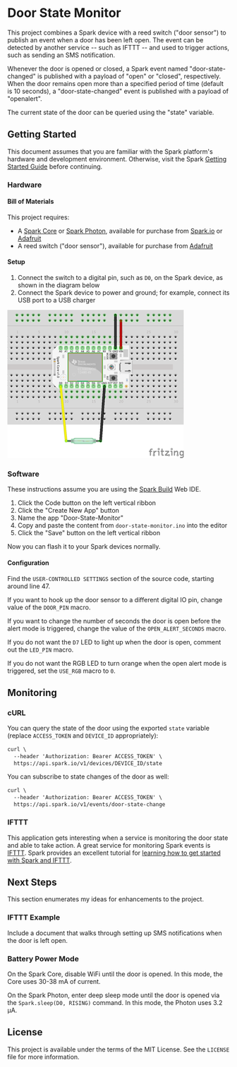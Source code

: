 # Door State Monitor

This project combines a Spark device with a reed switch ("door sensor") to publish an event when a door has been left open. The event can be detected by another service -- such as IFTTT -- and used to trigger actions, such as sending an SMS notification.

Whenever the door is opened or closed, a Spark event named "door-state-changed" is published with a payload of "open" or "closed", respectively. When the door remains open more than a specified period of time (default is 10 seconds), a "door-state-changed" event is published with a payload of "openalert".

The current state of the door can be queried using the "state" variable.


## Getting Started

This document assumes that you are familiar with the Spark platform's hardware and development environment. Otherwise, visit the Spark [Getting Started Guide][GettingStarted] before continuing.

### Hardware

#### Bill of Materials

This project requires:

- A [Spark Core][Core] or [Spark Photon][Photon], available for purchase from [Spark.io][Spark@Spark] or [Adafruit][Spark@Adafruit]
- A reed switch ("door sensor"), available for purchase from [Adafruit][ReedSensor@Adafruit]

#### Setup

1. Connect the switch to a digital pin, such as `D0`, on the Spark device, as shown in the diagram below
2. Connect the Spark device to power and ground; for example,  connect its USB port to a USB charger

![Fritzing diagram showing a reed switch connected to GND and D0 on the Spark](./docs/images/spark-door-state-monitor-400x336.png)

### Software

These instructions assume you are using the [Spark Build][SparkBuild] Web IDE.

1. Click the Code button on the left vertical ribbon
2. Click the "Create New App" button
3. Name the app "Door-State-Monitor"
4. Copy and paste the content from `door-state-monitor.ino` into the editor
5. Click the "Save" button on the left vertical ribbon

Now you can flash it to your Spark devices normally.

#### Configuration

Find the `USER-CONTROLLED SETTINGS` section of the source code, starting around line 47.

If you want to hook up the door sensor to a different digital IO pin, change value of the `DOOR_PIN` macro.

If you want to change the number of seconds the door is open before the alert mode is triggered, change the value of the `OPEN_ALERT_SECONDS` macro.

If you do not want the `D7` LED to light up when the door is open, comment out the `LED_PIN` macro.

If you do not want the RGB LED to turn orange when the open alert mode is triggered, set the `USE_RGB` macro to `0`.


## Monitoring

### cURL

You can query the state of the door using the exported `state` variable (replace `ACCESS_TOKEN` and `DEVICE_ID` appropriately):

    curl \
      --header 'Authorization: Bearer ACCESS_TOKEN' \
      https://api.spark.io/v1/devices/DEVICE_ID/state

You can subscribe to state changes of the door as well:

    curl \
      --header 'Authorization: Bearer ACCESS_TOKEN' \
      https://api.spark.io/v1/events/door-state-change

### IFTTT

This application gets interesting when a service is monitoring the door state and able to take action. A great service for monitoring Spark events is [IFTTT][IFTTT]. Spark provides an excellent tutorial for [learning how to get started with Spark and IFTTT][SparkIFTTT].


## Next Steps

This section enumerates my ideas for enhancements to the project.

### IFTTT Example

Include a document that walks through setting up SMS notifications when the door is left open.

### Battery Power Mode

On the Spark Core, disable WiFi until the door is opened. In this mode, the Core uses 30-38 mA of current.

On the Spark Photon, enter deep sleep mode until the door is opened via the `Spark.sleep(D0, RISING)` command. In this mode, the Photon uses 3.2 μA.


## License

This project is available under the terms of the MIT License. See the `LICENSE` file for more information.



[Core]: https://store.spark.io/?product=spark-core
[GettingStarted]: http://docs.spark.io/start/
[IFTTT]: https://ifttt.com
[Photon]: https://store.spark.io/?product=spark-photon
[ReedSensor@Adafruit]: https://www.adafruit.com/product/375
[SparkBuild]: http://docs.spark.io/build/
[SparkIFTTT]: http://docs.spark.io/ifttt/
[Spark@Adafruit]: https://www.adafruit.com/products/2127
[Spark@Spark]: https://store.spark.io
